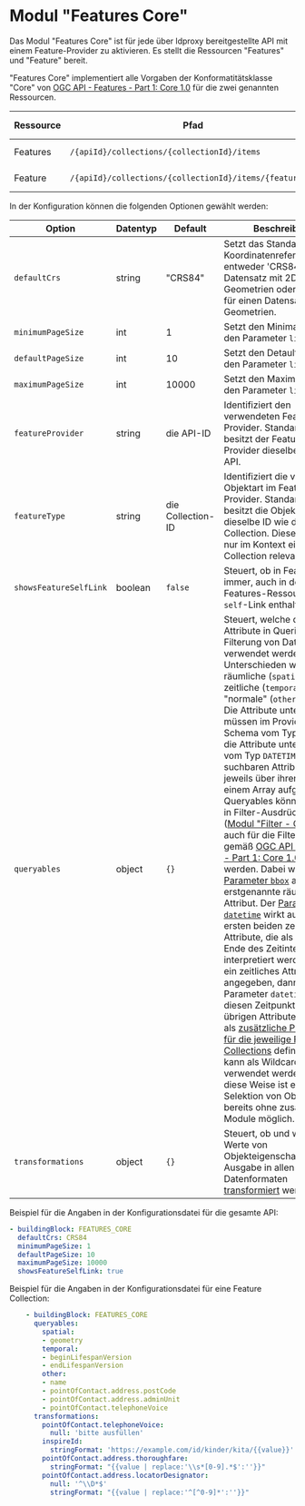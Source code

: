 # Modul "Features Core"

Das Modul "Features Core" ist für jede über ldproxy bereitgestellte API mit einem Feature-Provider zu aktivieren. Es stellt die Ressourcen "Features" und "Feature" bereit.

"Features Core" implementiert alle Vorgaben der Konformatitätsklasse "Core" von [OGC API - Features - Part 1: Core 1.0](http://www.opengis.net/doc/IS/ogcapi-features-1/1.0#rc_core) für die zwei genannten Ressourcen.

|Ressource |Pfad |HTTP-Methode |Unterstützte Ausgabeformate
| --- | --- | --- | ---
|Features |`/{apiId}/collections/{collectionId}/items` |GET |[GeoJSON](geojson.md), [HTML](features-html.md), [GML](gml.md)
|Feature |`/{apiId}/collections/{collectionId}/items/{featureId}` |GET |[GeoJSON](geojson.md), [HTML](features-html.md), [GML](gml.md)

In der Konfiguration können die folgenden Optionen gewählt werden:

|Option |Datentyp |Default |Beschreibung
| --- | --- | --- | ---
|`defaultCrs` |string |"CRS84" |Setzt das Standard-Koordinatenreferenzsystem, entweder 'CRS84' für einen Datensatz mit 2D-Geometrien oder 'CRS84h' für einen Datensatz mit 3D-Geometrien.
|`minimumPageSize` |int |1 |Setzt den Minimalwert für den Parameter `limit`.
|`defaultPageSize` |int |10 |Setzt den Detaultwert für den Parameter `limit`.
|`maximumPageSize` |int |10000 |Setzt den Maximalwert für den Parameter `limit`.
|`featureProvider` |string |die API-ID |Identifiziert den verwendeten Feature-Provider. Standardmäßig besitzt der Feature-Provider dieselbe ID wie die API.
|`featureType` |string |die Collection-ID |Identifiziert die verwendete Objektart im Feature-Provider. Standardmäßig besitzt die Objektart dieselbe ID wie die Collection. Diese Option ist nur im Kontext einer Feature Collection relevant.
|`showsFeatureSelfLink` |boolean |`false` |Steuert, ob in Features immer, auch in der Features-Ressourcen, ein `self`-Link enthalten ist.
|`queryables` |object |`{}` |Steuert, welche der Attribute in Queries für die Filterung von Daten verwendet werden können. Unterschieden werden räumliche (`spatial`), zeitliche (`temporal`) und "normale" (`other`) Attribute. Die Attribute unter `spatial` müssen im Provider-Schema vom Typ `GEOMETRY`, die Attribute unter `temporal` vom Typ `DATETIME` sein. Die suchbaren Attribute werden jeweils über ihren Namen in einem Array aufgelistet. Die Queryables können sowohl in Filter-Ausdrücken ([Modul "Filter - CQL"](filter.md)) als auch für die Filterparameter gemäß [OGC API - Features - Part 1: Core 1.0](http://www.opengis.net/doc/IS/ogcapi-features-1/1.0) genutzt werden. Dabei wirkt der [Parameter `bbox`](http://www.opengis.net/doc/IS/ogcapi-features-1/1.0#_parameter_bbox) auf das erstgenannte räumliche Attribut. Der [Parameter `datetime`](http://www.opengis.net/doc/IS/ogcapi-features-1/1.0#_parameter_datetime) wirkt auf die ersten beiden zeitlichen Attribute, die als Beginn und Ende des Zeitintervalls interpretiert werden. Ist nur ein zeitliches Attribut angegeben, dann wirkt der Parameter `datetime` nur auf diesen Zeitpunkt. Die übrigen Attribute werden als [zusätzliche Parameter für die jeweilige Feature Collections](http://docs.opengeospatial.org/is/17-069r3/17-069r3.html#_parameters_for_filtering_on_feature_properties) definiert ("*" kann als Wildcard verwendet werden). Auf diese Weise ist eine Selektion von Objekten bereits ohne zusätziche Module möglich.
|`transformations` |object |`{}` |Steuert, ob und wie die Werte von Objekteigenschaften für die Ausgabe in allen Datenformaten [transformiert](README.md#transformations) werden.

Beispiel für die Angaben in der Konfigurationsdatei für die gesamte API:

```yaml
- buildingBlock: FEATURES_CORE
  defaultCrs: CRS84
  minimumPageSize: 1
  defaultPageSize: 10
  maximumPageSize: 10000
  showsFeatureSelfLink: true
```

Beispiel für die Angaben in der Konfigurationsdatei für eine Feature Collection:

```yaml
    - buildingBlock: FEATURES_CORE
      queryables:
        spatial:
        - geometry
        temporal:
        - beginLifespanVersion
        - endLifespanVersion
        other:
        - name
        - pointOfContact.address.postCode
        - pointOfContact.address.adminUnit
        - pointOfContact.telephoneVoice
      transformations:
        pointOfContact.telephoneVoice:
          null: 'bitte ausfüllen'
        inspireId:
          stringFormat: 'https://example.com/id/kinder/kita/{{value}}'
        pointOfContact.address.thoroughfare:
          stringFormat: "{{value | replace:'\\s*[0-9].*$':''}}"
        pointOfContact.address.locatorDesignator:
          null: '^\\D*$'
          stringFormat: "{{value | replace:'^[^0-9]*':''}}"
```
